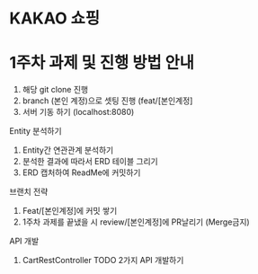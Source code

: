 # KAKAO 쇼핑


# 1주차 과제 및 진행 방법 안내
1. 해당 git clone 진행 
2. branch (본인 계정)으로 셋팅 진행 (feat/[본인계정]
3. 서버 기동 하기 (localhost:8080) 

Entity 분석하기
1. Entity간 연관관계 분석하기
2. 분석한 결과에 따라서 ERD 테이블 그리기
3. ERD 캡처하여 ReadMe에 커밋하기

브랜치 전략
1. Feat/[본인계정]에 커밋 쌓기
2. 1주차 과제를 끝냈을 시 review/[본인계정]에 PR날리기 (Merge금지)

API 개발
1. CartRestController TODO 2가지 API 개발하기

